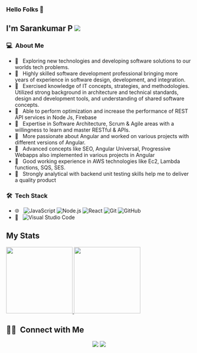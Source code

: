 

### Hello Folks 👋

## I'm Sarankumar P ![](https://komarev.com/ghpvc/?username=sarankumarPrakash&color=brightgreen&label=PROFILE+VIEWS)

### 💻 &nbsp;About Me 

- 🤔 &nbsp; Exploring new technologies and developing software solutions to our worlds tech problems.
- 🤔 &nbsp; Highly skilled software development professional bringing more years of experience in software design, development, and integration.
- 🤔 &nbsp; Exercised knowledge of IT concepts, strategies, and methodologies. Utilized strong background in architecture and technical standards, design and development tools, and understanding of shared software concepts.
- 🤔 &nbsp; Able to perform optimization and increase the performance of REST API services in Node Js, Firebase 
- 🤔 &nbsp; Expertise in Software Architecture, Scrum & Agile areas with a willingness to learn and master RESTful & APIs.
- 🤔 &nbsp; More passionate about Angular and worked on various projects with different versions of Angular.
- 🤔 &nbsp; Advanced concepts like SEO, Angular Universal, Progressive Webapps also implemented in various projects in Angular
- 🤔 &nbsp; Good working experience in AWS technologies like Ec2, Lambda functions, SQS, SES.
- 🤔 &nbsp; Strongly analytical with backend unit testing skills help me to deliver a quality product


### 🛠 &nbsp;Tech Stack

- 🌐 &nbsp;
  ![JavaScript](https://img.shields.io/badge/-JavaScript-333333?style=flat&logo=javascript)
  ![Node.js](https://img.shields.io/badge/-Node.js-333333?style=flat&logo=node.js)
  ![React](https://img.shields.io/badge/-React-333333?style=flat&logo=react)
  ![Git](https://img.shields.io/badge/-Git-333333?style=flat&logo=git)
  ![GitHub](https://img.shields.io/badge/-GitHub-333333?style=flat&logo=github)
- 🔧 &nbsp;
  ![Visual Studio Code](https://img.shields.io/badge/-Visual%20Studio%20Code-333333?style=flat&logo=visual-studio-code&logoColor=007ACC)



## My Stats
<p>
<a href="https://github.com/sarankumarPrakash">
  <img height="180em" src="https://github-readme-stats.vercel.app/api?username=sarankumarPrakash&show_icons=true&theme=radical" />
  <img height="180em" src="https://github-readme-stats-eight-theta.vercel.app/api/top-langs/?username=sarankumarPrakash&theme=radical&layout=compact" />
</a>
</p>


##  🤝🏻 &nbsp;Connect with Me

<p align="center">
<a href="https://www.linkedin.com/in/sarankumarprakash"><img src="https://img.shields.io/badge/-saran%20kumar%20P-0077B5?style=flat-square&logo=Linkedin&logoColor=white"/></a>
<a href="mailto:sarankumar1317@gmail.com"><img src="https://img.shields.io/badge/-sarankumar1317@gmail.com-D14836?style=flat-square&logo=Gmail&logoColor=white"/></a>
